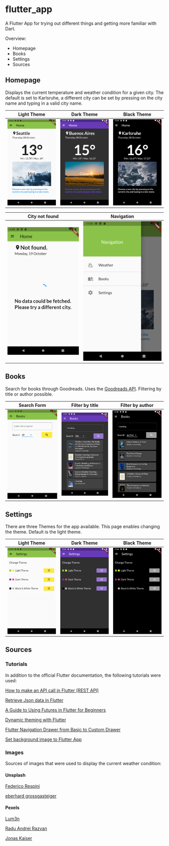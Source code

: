 # flutter_app

A Flutter App for trying out different things and getting more familiar with Dart.

Overview:
- Homepage
- Books
- Settings
- Sources

## Homepage
Displays the current temperature and weather condition for a given city. The default is set to Karlsruhe, 
a different city can be set by pressing on the city name and typing in a valid city name.

Light Theme            |  Dark Theme           |  Black Theme
:-------------------------:|:-------------------------:|:-------------------------:
![](assets/images/Homepage1.png)  |  ![](assets/images/Homepage2.png)  |  ![](assets/images/Homepage3.png)

City not found           |  Navigation
:-------------------------:|:-------------------------:
![](assets/images/Homepage4.png)  |  ![](assets/images/Menu.png)

## Books
Search for books through Goodreads. Uses the [Goodreads API](https://www.goodreads.com/api). Filtering by title or author possible.

Search Form             |  Filter by title           |  Filter by author
:-------------------------:|:-------------------------:|:-------------------------:
![](assets/images/Books1.png)  |  ![](assets/images/Books2.png)  |  ![](assets/images/Books3.png)


## Settings
There are three Themes for the app available. This page enables changing the theme. Default is the light theme.

Light Theme             |  Dark Theme                |  Black Theme
:-------------------------:|:-------------------------:|:-------------------------:
![](assets/images/Settings1.png)  |  ![](assets/images/Settings2.png)  |  ![](assets/images/Settings3.png)


## Sources

### Tutorials

In addition to the official Flutter documentation, the following tutorials were used:

[How to make an API call in Flutter (REST API)](https://ayusch.com/how-to-make-an-api-call-in-flutter-rest-api/)

[Retrieve Json data in Flutter](https://medium.com/oceanize-geeks/retrieve-json-data-in-flutter-49c8fcd3e8c6)

[A Guide to Using Futures in Flutter for Beginners](https://medium.com/flutter-community/a-guide-to-using-futures-in-flutter-for-beginners-ebeddfbfb967)

[Dynamic theming with Flutter](https://medium.com/flutter-community/dynamic-theming-with-flutter-78681285d85f)

[Flutter Navigation Drawer from Basic to Custom Drawer](https://medium.com/flutterpub/flutter-navigation-drawer-from-basic-to-custom-drawer-66a60d27d687)

[Set background image to Flutter App](https://mightytechno.com/background-image-flutter/)

### Images
Sources of images that were used to display the current weather condition:

#### Unsplash

[Federico Respini](https://unsplash.com/photos/sYffw0LNr7s)

[eberhard grossgasteiger](https://unsplash.com/photos/pgTu7tevuro)

#### Pexels

[Lum3n](https://www.pexels.com/photo/green-pine-trees-covered-with-fogs-under-white-sky-during-daytime-167699/)

[Radu Andrei Razvan](https://www.pexels.com/photo/photography-of-trees-covered-with-snow-773594/)

[Jonas Kaiser](https://unsplash.com/photos/I621uimW8p0)

